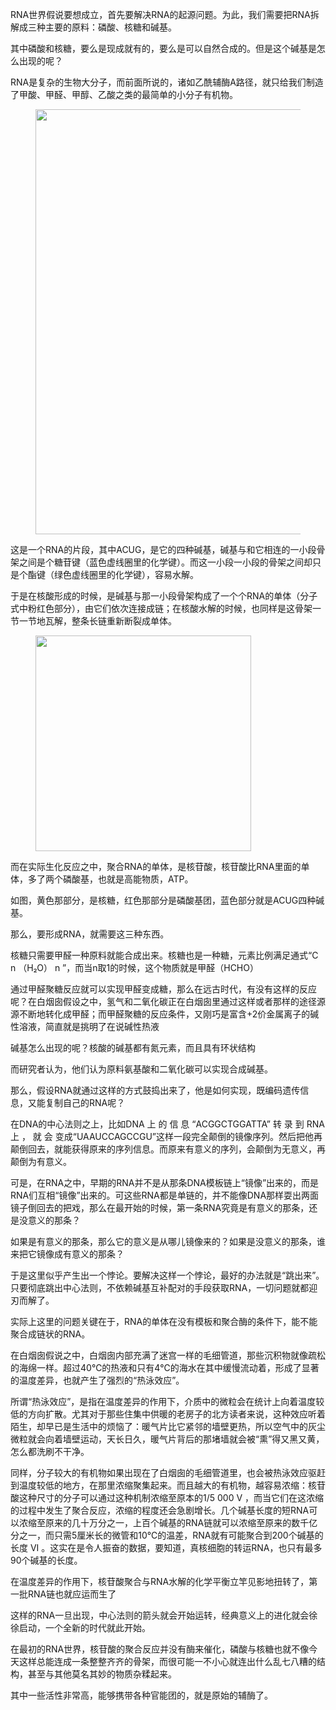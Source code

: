 <p data-pid="JeYvDTLk">RNA世界假说要想成立，首先要解决RNA的起源问题。为此，我们需要把RNA拆解成三种主要的原料：磷酸、核糖和碱基。</p><p data-pid="F3NLZ9Gc">其中磷酸和核糖，要么是现成就有的，要么是可以自然合成的。但是这个碱基是怎么出现的呢？</p><p data-pid="z3qPAhOZ">RNA是复杂的生物大分子，而前面所说的，诸如乙酰辅酶A路径，就只给我们制造了甲酸、甲醛、甲醇、乙酸之类的最简单的小分子有机物。</p><figure data-size="normal"><img src="https://picx.zhimg.com/v2-5e4355f04a75bccd7d56c36d8b0915f7_720w.jpg?source=d16d100b" data-caption="" data-size="normal" data-rawwidth="680" data-rawheight="566" class="origin_image zh-lightbox-thumb" width="680" data-original="https://picx.zhimg.com/v2-5e4355f04a75bccd7d56c36d8b0915f7_720w.jpg?source=d16d100b"></figure><p data-pid="9u7Qy3o9">这是一个RNA的片段，其中ACUG，是它的四种碱基，碱基与和它相连的一小段骨架之间是个糖苷键（蓝色虚线圈里的化学键）。而这一小段一小段的骨架之间却只是个酯键（绿色虚线圈里的化学键），容易水解。</p><p data-pid="ZgbK1Ggn">于是在核酸形成的时候，是碱基与那一小段骨架构成了一个个RNA的单体（分子式中粉红色部分），由它们依次连接成链；在核酸水解的时候，也同样是这骨架一节一节地瓦解，整条长链重新断裂成单体。</p><figure data-size="normal"><img src="https://pic1.zhimg.com/v2-09246e1362f2683213338957233ccb9e_720w.jpg?source=d16d100b" data-caption="" data-size="normal" data-rawwidth="345" data-rawheight="266" class="content_image" width="345"></figure><p data-pid="q3KOTTi6">而在实际生化反应之中，聚合RNA的单体，是核苷酸，核苷酸比RNA里面的单体，多了两个磷酸基，也就是高能物质，ATP。</p><p data-pid="7Ab7qkGW">如图，黄色那部分，是核糖，红色那部分是磷酸基团，蓝色部分就是ACUG四种碱基。</p><p data-pid="pj6ZCN6I">那么，要形成RNA，就需要这三种东西。</p><p data-pid="uSVSzGAr">核糖只需要甲醛一种原料就能合成出来。核糖也是一种糖，元素比例满足通式“C n （H₂O） n ”，而当n取1的时候，这个物质就是甲醛（HCHO）</p><p data-pid="cTad0RUW">通过甲醛聚糖反应就可以实现甲醛变成糖，那么在远古时代，有没有这样的反应呢？在白烟囱假设之中，氢气和二氧化碳正在白烟囱里通过这样或者那样的途径源源不断地转化成甲醛；而甲醛聚糖的反应条件，又刚巧是富含+2价金属离子的碱性溶液，简直就是挑明了在说碱性热液</p><p data-pid="nS2ckfAX">碱基怎么出现的呢？核酸的碱基都有氮元素，而且具有环状结构</p><p data-pid="bpmwYYth">而研究者认为，他们认为原料氨基酸和二氧化碳可以实现合成碱基。</p><p data-pid="KDIMy_8m">那么，假设RNA就通过这样的方式鼓捣出来了，他是如何实现，既编码遗传信息，又能复制自己的RNA呢？</p><p data-pid="6UVODVes">在DNA的中心法则之上，比如DNA 上 的 信 息 “ACGGCTGGATTA” 转 录 到 RNA 上 ， 就 会 变成“UAAUCCAGCCGU”这样一段完全颠倒的镜像序列。然后把他再颠倒回去，就能获得原来的序列信息。而原来有意义的序列，会颠倒为无意义，再颠倒为有意义。</p><p data-pid="txiNUQbP">可是，在RNA之中，早期的RNA并不是从那条DNA模板链上“镜像”出来的，而是RNA们互相“镜像”出来的。可这些RNA都是单链的，并不能像DNA那样耍出两面镜子倒回去的把戏，那么在最开始的时候，第一条RNA究竟是有意义的那条，还是没意义的那条？</p><p data-pid="yoNzjY_c">如果是有意义的那条，那么它的意义是从哪儿镜像来的？如果是没意义的那条，谁来把它镜像成有意义的那条？</p><p data-pid="xSzDXrbY">于是这里似乎产生出一个悖论。要解决这样一个悖论，最好的办法就是“跳出来”。只要彻底跳出中心法则，不依赖碱基互补配对的手段获取RNA，一切问题就都迎刃而解了。</p><p data-pid="6w-J0FcZ">实际上这里的问题关键在于，RNA的单体在没有模板和聚合酶的条件下，能不能聚合成链状的RNA。</p><p data-pid="LcCxwEi7">在白烟囱假说之中，白烟囱内部充满了迷宫一样的毛细管道，那些沉积物就像疏松的海绵一样。超过40℃的热液和只有4℃的海水在其中缓慢流动着，形成了显著的温度差异，也就产生了强烈的“热泳效应”。</p><p data-pid="Q-Vu8Bcd">所谓“热泳效应”，是指在温度差异的作用下，介质中的微粒会在统计上向着温度较低的方向扩散。尤其对于那些住集中供暖的老房子的北方读者来说，这种效应听着陌生，却早已是生活中的烦恼了：暖气片比它紧邻的墙壁更热，所以空气中的灰尘微粒就会向着墙壁运动，天长日久，暖气片背后的那堵墙就会被“熏”得又黑又黄，怎么都洗刷不干净。</p><p data-pid="PtlypfVs">同样，分子较大的有机物如果出现在了白烟囱的毛细管道里，也会被热泳效应驱赶到温度较低的地方，在那里浓缩聚集起来。而且越大的有机物，越容易浓缩：核苷酸这种尺寸的分子可以通过这种机制浓缩至原本的1/5 000 V ，而当它们在这浓缩的过程中发生了聚合反应，浓缩的程度还会急剧增长。几个碱基长度的短RNA可以浓缩至原来的几十万分之一，上百个碱基的RNA链就可以浓缩至原来的数千亿分之一，而只需5厘米长的微管和10℃的温差，RNA就有可能聚合到200个碱基的长度 VI 。这实在是令人振奋的数据，要知道，真核细胞的转运RNA，也只有最多90个碱基的长度。</p><p data-pid="ojEbIswO">在温度差异的作用下，核苷酸聚合与RNA水解的化学平衡立竿见影地扭转了，第一批RNA链也就应运而生了</p><p data-pid="BC85Iuav">这样的RNA一旦出现，中心法则的箭头就会开始运转，经典意义上的进化就会徐徐启动，一个全新的时代就此开始。</p><p data-pid="0NIzVrx7">在最初的RNA世界，核苷酸的聚合反应并没有酶来催化，磷酸与核糖也就不像今天这样总能连成一条整整齐齐的骨架，而很可能一不小心就连出什么乱七八糟的结构，甚至与其他莫名其妙的物质杂糅起来。</p><p data-pid="9dPm4Qq-">其中一些活性非常高，能够携带各种官能团的，就是原始的辅酶了。</p><p></p>